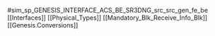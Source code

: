 #sim_sp_GENESIS_INTERFACE_ACS_BE_SR3DNG_src_src_gen_fe_be
[[Interfaces]]
[[Physical_Types]]
[[Mandatory_Blk_Receive_Info_Blk]]
[[Genesis.Conversions]]
